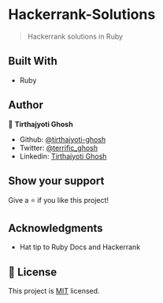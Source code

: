 # Hackerrank-Solutions

> Hackerrank solutions in Ruby

## Built With

- Ruby


## Author

👤 **Tirthajyoti Ghosh**

- Github: [@tirthajyoti-ghosh](https://github.com/tirthajyoti-ghosh)
- Twitter: [@terrific_ghosh](https://twitter.com/terrific_ghosh)
- Linkedin: [Tirthajyoti Ghosh](https://www.linkedin.com/in/tirthajyoti-ghosh-370544199/)


## Show your support

Give a ⭐️ if you like this project!

## Acknowledgments

- Hat tip to Ruby Docs and Hackerrank

## 📝 License

This project is [MIT](lic.url) licensed.
